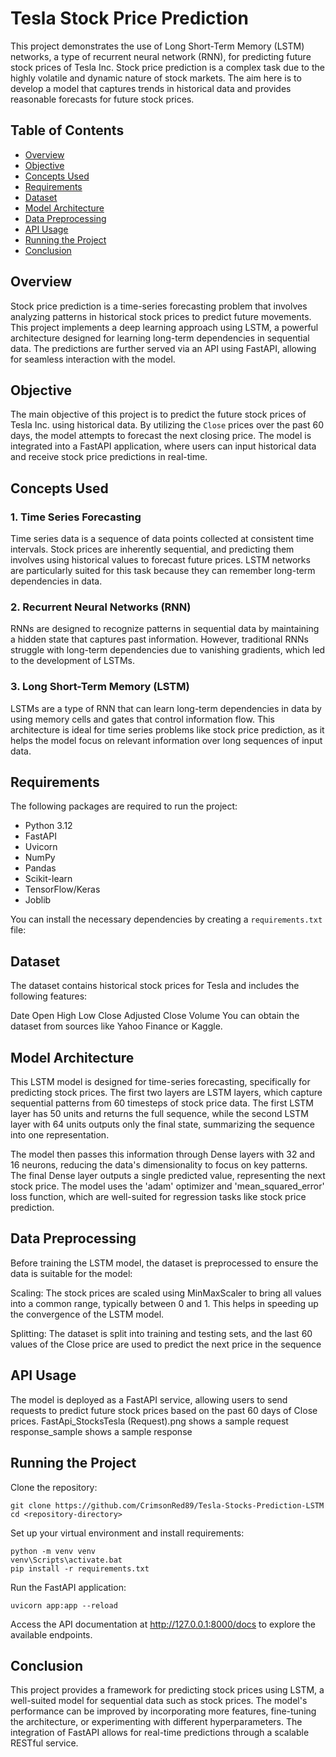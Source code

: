 # Tesla Stock Price Prediction

This project demonstrates the use of Long Short-Term Memory (LSTM) networks, a type of recurrent neural network (RNN), for predicting future stock prices of Tesla Inc. Stock price prediction is a complex task due to the highly volatile and dynamic nature of stock markets. The aim here is to develop a model that captures trends in historical data and provides reasonable forecasts for future stock prices.

## Table of Contents
- [Overview](#overview)
- [Objective](#objective)
- [Concepts Used](#concepts-used)
- [Requirements](#requirements)
- [Dataset](#dataset)
- [Model Architecture](#model-architecture)
- [Data Preprocessing](#data-preprocessing)
- [API Usage](#api-usage)
- [Running the Project](#running-the-project)
- [Conclusion](#conclusion)

## Overview

Stock price prediction is a time-series forecasting problem that involves analyzing patterns in historical stock prices to predict future movements. This project implements a deep learning approach using LSTM, a powerful architecture designed for learning long-term dependencies in sequential data. The predictions are further served via an API using FastAPI, allowing for seamless interaction with the model.

## Objective

The main objective of this project is to predict the future stock prices of Tesla Inc. using historical data. By utilizing the `Close` prices over the past 60 days, the model attempts to forecast the next closing price. The model is integrated into a FastAPI application, where users can input historical data and receive stock price predictions in real-time.

## Concepts Used

### 1. **Time Series Forecasting**
   Time series data is a sequence of data points collected at consistent time intervals. Stock prices are inherently sequential, and predicting them involves using historical values to forecast future prices. LSTM networks are particularly suited for this task because they can remember long-term dependencies in data.

### 2. **Recurrent Neural Networks (RNN)**
   RNNs are designed to recognize patterns in sequential data by maintaining a hidden state that captures past information. However, traditional RNNs struggle with long-term dependencies due to vanishing gradients, which led to the development of LSTMs.

### 3. **Long Short-Term Memory (LSTM)**
   LSTMs are a type of RNN that can learn long-term dependencies in data by using memory cells and gates that control information flow. This architecture is ideal for time series problems like stock price prediction, as it helps the model focus on relevant information over long sequences of input data.

## Requirements

The following packages are required to run the project:
- Python 3.12
- FastAPI
- Uvicorn
- NumPy
- Pandas
- Scikit-learn
- TensorFlow/Keras
- Joblib

You can install the necessary dependencies by creating a `requirements.txt` file:


## Dataset
The dataset contains historical stock prices for Tesla and includes the following features:

Date
Open
High
Low
Close
Adjusted Close
Volume
You can obtain the dataset from sources like Yahoo Finance or Kaggle.

## Model Architecture

This LSTM model is designed for time-series forecasting, specifically for predicting stock prices. The first two layers are LSTM layers, which capture sequential patterns from 60 timesteps of stock price data. The first LSTM layer has 50 units and returns the full sequence, while the second LSTM layer with 64 units outputs only the final state, summarizing the sequence into one representation.

The model then passes this information through Dense layers with 32 and 16 neurons, reducing the data's dimensionality to focus on key patterns. The final Dense layer outputs a single predicted value, representing the next stock price. The model uses the 'adam' optimizer and 'mean_squared_error' loss function, which are well-suited for regression tasks like stock price prediction.

## Data Preprocessing
Before training the LSTM model, the dataset is preprocessed to ensure the data is suitable for the model:

Scaling: The stock prices are scaled using MinMaxScaler to bring all values into a common range, typically between 0 and 1. This helps in speeding up the convergence of the LSTM model.

Splitting: The dataset is split into training and testing sets, and the last 60 values of the Close price are used to predict the next price in the sequence

## API Usage
The model is deployed as a FastAPI service, allowing users to send requests to predict future stock prices based on the past 60 days of Close prices.
FastApi_StocksTesla (Request).png shows a sample request
response_sample shows a sample response

## Running the Project
Clone the repository:
```
git clone https://github.com/CrimsonRed89/Tesla-Stocks-Prediction-LSTM
cd <repository-directory>
```

Set up your virtual environment and install requirements:
```
python -m venv venv
venv\Scripts\activate.bat
pip install -r requirements.txt
```

Run the FastAPI application:
```
uvicorn app:app --reload
```


Access the API documentation at http://127.0.0.1:8000/docs to explore the available endpoints.

## Conclusion
This project provides a framework for predicting stock prices using LSTM, a well-suited model for sequential data such as stock prices. The model's performance can be improved by incorporating more features, fine-tuning the architecture, or experimenting with different hyperparameters. The integration of FastAPI allows for real-time predictions through a scalable RESTful service.



